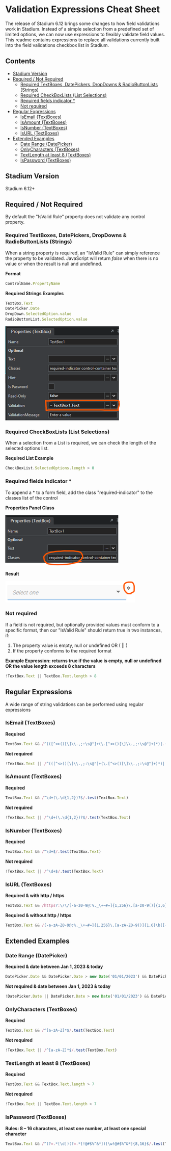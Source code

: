 # Validation Expressions Cheat Sheet <!-- omit in toc -->

The release of Stadium 6.12 brings some changes to how field validations work in Stadium. Instead of a simple selection from a predefined set of limited options, we can now use expressions to flexibly validate field values. This readme contains expressions to replace all validations currently built into the field validations checkbox list in Stadium. 

## Contents <!-- omit in toc -->
- [Stadium Version](#stadium-version)
- [Required / Not Required](#required--not-required)
  - [Required TextBoxes, DatePickers, DropDowns \& RadioButtonLists (Strings)](#required-textboxes-datepickers-dropdowns--radiobuttonlists-strings)
  - [Required CheckBoxLists (List Selections)](#required-checkboxlists-list-selections)
  - [Required fields indicator \*](#required-fields-indicator-)
  - [Not required](#not-required)
- [Regular Expressions](#regular-expressions)
  - [IsEmail  (TextBoxes)](#isemail--textboxes)
  - [IsAmount  (TextBoxes)](#isamount--textboxes)
  - [IsNumber  (TextBoxes)](#isnumber--textboxes)
  - [IsURL (TextBoxes)](#isurl-textboxes)
- [Extended Examples](#extended-examples)
  - [Date Range (DatePicker)](#date-range-datepicker)
  - [OnlyCharacters (TextBoxes)](#onlycharacters-textboxes)
  - [TextLength at least 8 (TextBoxes)](#textlength-at-least-8-textboxes)
  - [IsPassword (TextBoxes)](#ispassword-textboxes)

## Stadium Version
Stadium 6.12+

## Required / Not Required
By default the "IsValid Rule" property does not validate any control property. 

### Required TextBoxes, DatePickers, DropDowns & RadioButtonLists (Strings)
When a string property is required, an "IsValid Rule" can simply reference the property to be validated. JavaScript will return *false* when there is no value or when the result is null and undefined. 

**Format**
```javascript
ControlName.PropertyName
```

**Required Strings Examples**
```javascript
TextBox.Text
DatePicker.Date
DropDown.SelectedOption.value
RadioButtonList.SelectedOption.value
```

![](images/required-validation-textbox.png)

### Required CheckBoxLists (List Selections)
When a selection from a List is required, we can check the length of the selected options list.

**Required List Example**
```javascript
CheckBoxList.SelectedOptions.length > 0
```

### Required fields indicator *
To append a * to a form field, add the class "required-indicator" to the classes list of the control

**Properties Panel Class**

![](images/required-indicator-properties-panel.png)

**Result**

![](images/required-inicator-view.png)

### Not required
If a field is not required, but optionally provided values must conform to a specific format, then our "IsValid Rule" should return true in two instances, if:
1. The property value is empty, null or undefined
   OR ( || )
2. If the property conforms to the required format

**Example Expression: returns true if the value is empty, null or undefined OR the value length exceeds 8 characters**
```javascript
!TextBox.Text || TextBox.Text.length > 8
```

## Regular Expressions
A wide range of string validations can be performed using regular expressions

### IsEmail  (TextBoxes)
**Required**
```javascript
TextBox.Text && /^(([^<>()[\]\\.,;:\s@"]+(\.[^<>()[\]\\.,;:\s@"]+)*)|.(".+"))@((\[[0-9]{1,3}\.[0-9]{1,3}\.[0-9]{1,3}\.[0-9]{1,3}\])|(([a-zA-Z\-0-9]+\.)+[a-zA-Z]{2,}))$/.test(TextBox.Text)
```

**Not required**
```javascript
!TextBox.Text || /^(([^<>()[\]\\.,;:\s@"]+(\.[^<>()[\]\\.,;:\s@"]+)*)|.(".+"))@((\[[0-9]{1,3}\.[0-9]{1,3}\.[0-9]{1,3}\.[0-9]{1,3}\])|(([a-zA-Z\-0-9]+\.)+[a-zA-Z]{2,}))$/.test(TextBox.Text)
```

### IsAmount  (TextBoxes)
**Required**
```javascript
TextBox.Text && /^\d+(\.\d{1,2})?$/.test(TextBox.Text)
```

**Not required**
```javascript
!TextBox.Text || /^\d+(\.\d{1,2})?$/.test(TextBox.Text)
```
### IsNumber  (TextBoxes)
**Required**
```javascript
TextBox.Text && /^\d+$/.test(TextBox.Text)
```

**Not required**
```javascript
!TextBox.Text || /^\d+$/.test(TextBox.Text)
```

### IsURL (TextBoxes)
**Required & with http / https**
```javascript
TextBox.Text && /https?:\/\/[-a-z0-9@:%._\+~#=]{1,256}\.[a-z0-9()]{1,6}\b([-a-z0-9()@:%_\+.~#?&//=]*)/i.test(TextBox.Text)
```

**Required & without http / https**
```javascript
TextBox.Text && /[-a-zA-Z0-9@:%._\+~#=]{1,256}\.[a-zA-Z0-9()]{1,6}\b([-a-zA-Z0-9()@:%_\+.~#?&//=]*)/i.test(TextBox.Text)
```

## Extended Examples

### Date Range (DatePicker)
**Required & date between Jan 1, 2023 & today**
```javascript
DatePicker.Date && DatePicker.Date > new Date('01/01/2023') && DatePicker.Date < new Date()
```

**Not required & date between Jan 1, 2023 & today**
```javascript
!DatePicker.Date || DatePicker.Date > new Date('01/01/2023') && DatePicker.Date < new Date()
```

### OnlyCharacters (TextBoxes)
**Required**
```javascript
TextBox.Text && /^[a-zA-Z]*$/.test(TextBox.Text)
```

**Not required**
```javascript
!TextBox.Text || /^[a-zA-Z]*$/.test(TextBox.Text)
```

### TextLength at least 8 (TextBoxes)
**Required**
```javascript
TextBox.Text && TextBox.Text.length > 7
```

**Not required**
```javascript
!TextBox.Text || TextBox.Text.length > 7
```

### IsPassword (TextBoxes)
**Rules: 8 – 16 characters, at least one number, at least one special character**
```javascript
TextBox.Text && /^(?=.*[\d])(?=.*[!@#$%^&*])[\w!@#$%^&*]{8,16}$/.test(TextBox.Text)
```
